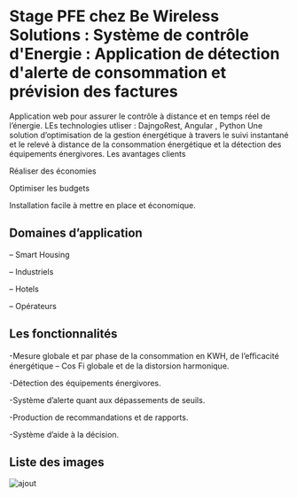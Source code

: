 # Stage PFE chez Be Wireless Solutions : Système de contrôle d'Energie : Application de détection d'alerte de consommation et prévision des factures
Application web pour assurer le contrôle à distance et en temps réel de l’énergie. 
LEs technologies utliser : DajngoRest, Angular , Python
Une solution d’optimisation de la gestion énergétique à travers le suivi instantané et le relevé à distance de la consommation énergétique et la détection des équipements énergivores.
Les avantages clients

Réaliser des économies

Optimiser les budgets

Installation facile à mettre en place et économique.

## Domaines d’application

– Smart Housing

– Industriels

– Hotels

– Opérateurs

## Les fonctionnalités

-Mesure globale et par phase de la consommation en KWH, de l’eﬃcacité énergétique – Cos Fi globale et de la distorsion harmonique.

-Détection des équipements énergivores.

-Système d’alerte quant aux dépassements de seuils.

-Production de recommandations et de rapports.

-Système d’aide à la décision.

## Liste des images
![ajout](https://user-images.githubusercontent.com/58324513/136006257-12c54385-c143-425e-b91d-0bb0ad57802e.PNG)
